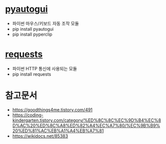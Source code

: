 # [pyautogui](https://codetorial.net/pyautogui/index.html)
- 파이썬 마우스/키보드 자동 조작 모듈 
- pip install pyautogui
- pip install pyperclip 

# [requests](https://www.daleseo.com/python-requests/)
- 파이썬 HTTP 통신에 사용되는 모듈
- pip install requests


# 참고문서 
- https://goodthings4me.tistory.com/491
- https://coding-kindergarten.tistory.com/category/%ED%8C%8C%EC%9D%B4%EC%8D%AC%20%ED%8C%A8%ED%82%A4%EC%A7%80/%EC%9B%B9%20%ED%81%AC%EB%A1%A4%EB%A7%81
- https://wikidocs.net/85383

